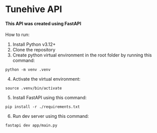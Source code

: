 # Tunehive API

#### This API was created using FastAPI

How to run:

1. Install Python v3.12+
2. Clone the repository
3. Create python virtual environment in the root folder by running this command:

```shell
python -m venv .venv
```

4. Activate the virtual environment:

```shell
source .venv/bin/activate
```

5. Install FastAPI using this command:

```shell
pip install -r ./requirements.txt
```

6. Run dev server using this command:

```shell
fastapi dev app/main.py
```
